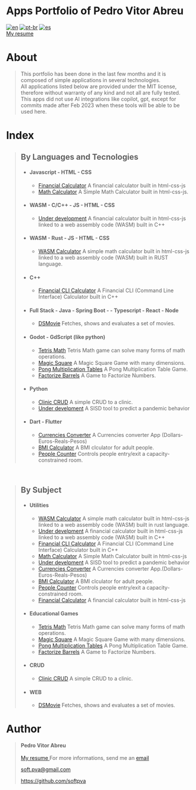 # **Apps Portfolio of Pedro Vitor Abreu** 
[![en](https://img.shields.io/badge/lang-en-red.svg)](https://github.com/softpva)
[![pt-br](https://img.shields.io/badge/lang-pt--br-green.svg)](./README.pt-br.md)
[![es](https://img.shields.io/badge/lang-es-yellow.svg)](./README.es.md)  
[My resume ](https://github.com/softpva/softpva/blob/main/curriculum.md)
  

# About  
> This portfolio has been done in the last few months and it is composed of simple applications in several technologies.  
> All applications listed below are provided under the MIT license, therefore without warranty of any kind and not all are fully tested.  
> This apps did not use AI integrations like copilot, gpt, except for commits made after Feb 2023 when these tools will be able to be used here.  
 

# Index
> ## **By Languages and Tecnologies**
> * #### Javascript - HTML - CSS
>   * [Financial Calculator](https://github.com/softpva/financialJsCalculator) A financial calculator built in html-css-js
>   * [Math Calculator](https://github.com/softpva/calculator) A Simple Math Calculator built in html-css-js.
> * #### WASM - C/C++ - JS - HTML - CSS
>   * [Under development](https://github.com/softpva/financial_calculator) A financial calculator built in html-css-js linked to a web assembly code (WASM) built in C++
> * #### WASM - Rust - JS - HTML - CSS
>   * [WASM Calculator](https://github.com/softpva/wasm_calculator) A simple math calculator built in html-css-js linked to a web assembly code (WASM) built in RUST language.
> * #### C++
>   * [Financial CLI Calculator](https://github.com/softpva/financial_calculator_cli) A Financial CLI (Command Line Interface) Calculator built in C++
> * #### Full Stack - Java - Spring Boot - - Typescript - React - Node
>   * [DSMovie](https://github.com/softpva/dsmovie) Fetches, shows and evaluates a set of movies.
> * #### Godot - GdScript (like python)  
>   * [Tetris Math](https://github.com/softpva/tetrisMath) Tetris Math game can solve many forms of math operations.
>   * [Magic Square](https://github.com/softpva/magicSquare) A Magic Square Game with many dimensions.
>   * [Pong Multiplication Tables](https://github.com/softpva/pongMultiplicationTable) A Pong Multiplication Table Game.
>   * [Factorize Barrels](https://github.com/softpva/factorizeBarrels) A Game to Factorize Numbers.
> * #### Python
>   * [Clinic CRUD](https://github.com/softpva/clinic) A simple CRUD to a clinic.
>   * [Under develpment](https://github.com/softpva/pandemic_forecast) A SISD tool to predict a pandemic behavior
> * #### Dart - Flutter
>   * [Currencies Converter](https://github.com/softpva/currencies_converter) A Currencies converter App (Dollars-Euros-Reals-Pesos)
>   * [BMI Calculator](https://github.com/softpva/bmi_calculator) A BMI clculator for adult people.
>   * [People Counter](https://github.com/softpva/people_counter) Controls people entry/exit a capacity-constrained room.

<br/>

> ## **By Subject**
> * #### Utilities
>   * [WASM Calculator](https://github.com/softpva/wasm_calculator) A simple math calculator built in html-css-js linked to a web assembly code (WASM) built in rust language.
>   * [Under develpment](https://github.com/softpva/financial_calculator) A financial calculator built in html-css-js linked to a web assembly code (WASM) built in C++
>   * [Financial CLI Calculator](https://github.com/softpva/financial_calculator_cli) A Financial CLI (Command Line Interface) Calculator built in C++
>   * [Math Calculator](https://github.com/softpva/calculator) A Simple Math Calculator built in html-css-js
>   * [Under develpment](https://github.com/softpva/pandemic_forecast) A SISD tool to predict a pandemic behavior
>   * [Currencies Converter](https://github.com/softpva/currencies_converter) A Currencies converter App.(Dollars-Euros-Reals-Pesos)
>   * [BMI Calculator](https://github.com/softpva/bmi_calculator) A BMI clculator for adult people.
>   * [People Counter](https://github.com/softpva/people_counter) Controls people entry/exit a capacity-constrained room.
>   * [Financial Calculator](https://github.com/softpva/financialJsCalculator) A financial calculator built in html-css-js
> * #### Educational Games
>   * [Tetris Math](https://github.com/softpva/tetrisMath) Tetris Math game can solve many forms of math operations.
>   * [Magic Square](https://github.com/softpva/magicSquare) A Magic Square Game with many dimensions.
>   * [Pong Multiplication Tables](https://github.com/softpva/pongMultiplicationTable) A Pong Multiplication Table Game.
>   * [Factorize Barrels](https://github.com/softpva/factorizeBarrels) A Game to Factorize Numbers.
> * #### CRUD
>   * [Clinic CRUD](https://github.com/softpva/clinic) A simple CRUD to a clinic.
> * #### WEB
>   * [DSMovie](https://github.com/softpva/dsmovie) Fetches, shows and evaluates a set of movies.



# Author
> **Pedro Vitor Abreu**
> <br/>  
> [My resume ](https://github.com/softpva/softpva/blob/main/curriculum.md)
> For more informations, send me an [email](mailto:soft.pva@gmail.com)
>
> <soft.pva@gmail.com>
>
> <https://github.com/softpva>
>







